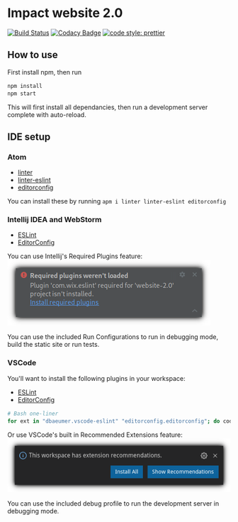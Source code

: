 # Impact website 2.0

[![Build Status](https://travis-ci.com/ImpactDevelopment/Website.svg?branch=master)](https://travis-ci.com/ImpactDevelopment/Website)
[![Codacy Badge](https://api.codacy.com/project/badge/Grade/dffc269ba97c4ceb943eb001fe882eab)](https://www.codacy.com/manual/LeafHacker/Website)
[![code style: prettier](https://img.shields.io/badge/code_style-prettier-ff69b4.svg?style=flat-square)](https://github.com/prettier/prettier)

## How to use

First install npm, then run

```sh
npm install
npm start
```

This will first install all dependancies, then run a development server complete with auto-reload.

## IDE setup

### Atom

- [linter](https://atom.io/packages/linter)
- [linter-eslint](https://atom.io/packages/linter-eslint)
- [editorconfig](https://atom.io/packages/editorconfig)

You can install these by running `apm i linter linter-eslint editorconfig`

### Intellij IDEA and WebStorm

-   [ESLint](https://plugins.jetbrains.com/plugin/7494-eslint)
-   [EditorConfig](https://plugins.jetbrains.com/plugin/7294-editorconfig)

You can use Intellij's Required Plugins feature:
[![Intellij Required Plugins](.idea/required-plugins.png)](https://www.jetbrains.com/help/idea/managing-plugins.html#required-plugins)

You can use the included Run Configurations to run in debugging mode, build the static site or run tests.

### VSCode

You'll want to install the following plugins in your workspace:

-   [ESLint](https://marketplace.visualstudio.com/items?itemName=dbaeumer.vscode-eslint)
-   [EditorConfig](https://marketplace.visualstudio.com/items?itemName=editorconfig.editorconfig)

```sh
# Bash one-liner
for ext in "dbaeumer.vscode-eslint" "editorconfig.editorconfig"; do code --install-extension $ext; done
```

Or use VSCode's built in Recommended Extensions feature:
[![VSCode workspace-recommended-extensions documentation](.vscode/extension-recommendations.png)](https://code.visualstudio.com/docs/editor/extension-gallery#_workspace-recommended-extensions)

You can use the included debug profile to run the development server in debugging mode.
